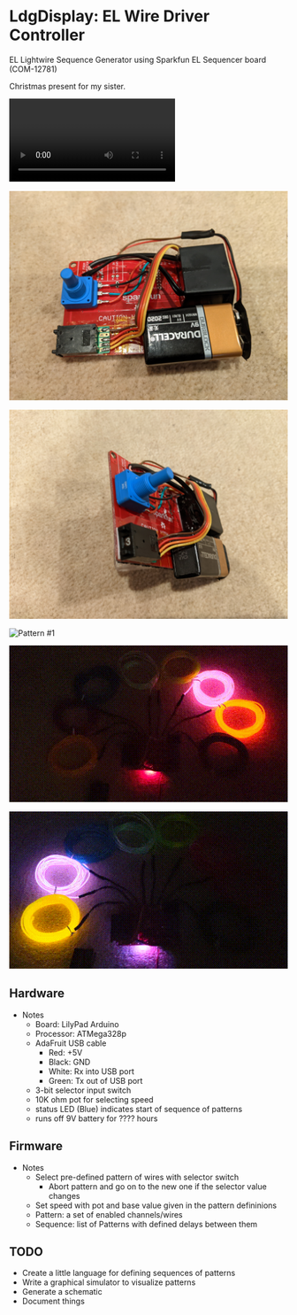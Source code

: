 # LdgDisplay: EL Wire Driver Controller

EL Lightwire Sequence Generator using Sparkfun EL Sequencer board (COM-12781)

Christmas present for my sister.

![Tinfoil Helmet](ldg.mp4)

![EL Wire Driver #1](ldgDisplay1.jpg)

![EL Wire Driver #2](ldgDisplay2.jpg)

![Pattern #1](ldg1.gif)

![Pattern #2](ldg2.gif)

![Pattern #3](ldg3.gif)

## Hardware

* Notes
  - Board: LilyPad Arduino
  - Processor: ATMega328p
  - AdaFruit USB cable
    * Red: +5V
    * Black: GND
    * White: Rx into USB port
    * Green: Tx out of USB port
  - 3-bit selector input switch
  - 10K ohm pot for selecting speed
  - status LED (Blue) indicates start of sequence of patterns
  - runs off 9V battery for ???? hours

## Firmware

* Notes
  - Select pre-defined pattern of wires with selector switch
    * Abort pattern and go on to the new one if the selector value changes
  - Set speed with pot and base value given in the pattern defininions
  - Pattern: a set of enabled channels/wires
  - Sequence: list of Patterns with defined delays between them

## TODO

* Create a little language for defining sequences of patterns
* Write a graphical simulator to visualize patterns
* Generate a schematic
* Document things
